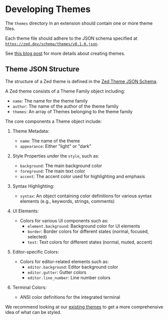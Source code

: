 # Developing Themes

The `themes` directory in an extension should contain one or more theme files.

Each theme file should adhere to the JSON schema specified at [`https://zed.dev/schema/themes/v0.1.0.json`](https://zed.dev/schema/themes/v0.1.0.json).

See [this blog post](https://zed.dev/blog/user-themes-now-in-preview) for more details about creating themes.

## Theme JSON Structure

The structure of a Zed theme is defined in the [Zed Theme JSON Schema](https://zed.dev/schema/themes/v0.1.0.json).

A Zed theme consists of a Theme Family object including:
- `name`: The name for the theme family
- `author`: The name of the author of the theme family
- `themes`: An array of Themes belonging to the theme family

The core components a Theme object include:

1. Theme Metadata:
   - `name`: The name of the theme
   - `appearance`: Either "light" or "dark"

2. Style Properties under the `style`, such as:
   - `background`: The main background color
   - `foreground`: The main text color
   - `accent`: The accent color used for highlighting and emphasis

3. Syntax Highlighting:
   - `syntax`: An object containing color definitions for various syntax elements (e.g., keywords, strings, comments)

4. UI Elements:
   - Colors for various UI components such as:
     - `element.background`: Background color for UI elements
     - `border`: Border colors for different states (normal, focused, selected)
     - `text`: Text colors for different states (normal, muted, accent)

5. Editor-specific Colors:
   - Colors for editor-related elements such as:
     - `editor.background`: Editor background color
     - `editor.gutter`: Gutter colors
     - `editor.line_number`: Line number colors

6. Terminal Colors:
   - ANSI color definitions for the integrated terminal

We recommend looking at our [existing themes](https://github.com/zed-industries/zed/tree/main/assets/themes) to get a more comprehensive idea of what can be styled.
